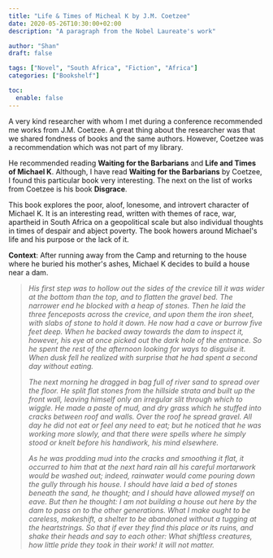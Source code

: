 ```yaml
---
title: "Life & Times of Micheal K by J.M. Coetzee"
date: 2020-05-26T10:30:00+02:00
description: "A paragraph from the Nobel Laureate's work"

author: "Shan"
draft: false

tags: ["Novel", "South Africa", "Fiction", "Africa"]
categories: ["Bookshelf"]

toc:
  enable: false
---
```

<!--more-->
A very kind researcher with whom I met during a conference recommended me works from J.M. Coetzee. A great thing about the researcher was that we shared fondness of books and the same authors. However, Coetzee was a recommendation which was not part of my library.

He recommended reading __Waiting for the Barbarians__ and __Life and Times of Michael K__. Although, I have read __Waiting for the Barbarians__ by Coetzee, I found this particular book very interesting. The next on the list of works from Coetzee is his book __Disgrace__.

This book explores the poor, aloof, lonesome, and introvert character of Michael K. It is an interesting read, written with themes of race, war, apartheid in South Africa on a geopolitical scale but also individual thoughts in times of despair and abject poverty. The book howers around Michael's life and his purpose or the lack of it.

__Context__: After running away from the Camp and returning to the house where he buried his mother's ashes, Michael K decides to build a house near a dam.

> _His first step was to hollow out the sides of the crevice till it was wider at the bottom than the top, and to flatten the gravel bed. The narrower end he blocked with a heap of stones. Then he laid the three fenceposts across the crevice, and upon them the iron sheet, with slabs of stone to hold it down. He now had a cave or burrow five feet deep. When he backed away towards the dam to inspect it, however, his eye at once picked out the dark hole of the entrance. So he spent the rest of the afternoon looking for ways to disguise it. When dusk fell he realized with surprise that he had spent a second day without eating._
>
> _The next morning he dragged in bag full of river sand to spread over the floor. He split flat stones from the hillside strata and built up the front wall, leaving himself only an irregular slit through which to wiggle. He made a paste of mud, and dry grass which he stuffed into cracks between roof and walls. Over the roof he spread gravel. All day he did not eat or feel any need to eat; but he noticed that he was working more slowly, and that there were spells where he simply stood or knelt before his handiwork, his mind elsewhere._
>
> _As he was prodding mud into the cracks and smoothing it flat, it occurred to him that at the next hard rain all his careful mortarwork would be washed out; indeed, rainwater would come pouring down the gully through his house. I should have laid a bed of stones beneath the sand, he thought; and I should have allowed myself on eave. But then he thought: I am not building a house out here by the dam to pass on to the other generations. What I make ought to be careless, makeshift, a shelter to be abandoned without a tugging at the heartstrings. So that if ever they find this place or its ruins, and shake their heads and say to each other: What shiftless creatures, how little pride they took in their work! it will not matter._